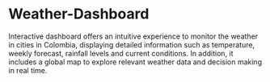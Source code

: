 # Weather-Dashboard
Interactive dashboard offers an intuitive experience to monitor the weather in cities in Colombia, displaying detailed information such as temperature, weekly forecast, rainfall levels and current conditions. In addition, it includes a global map to explore relevant weather data and decision making in real time.
